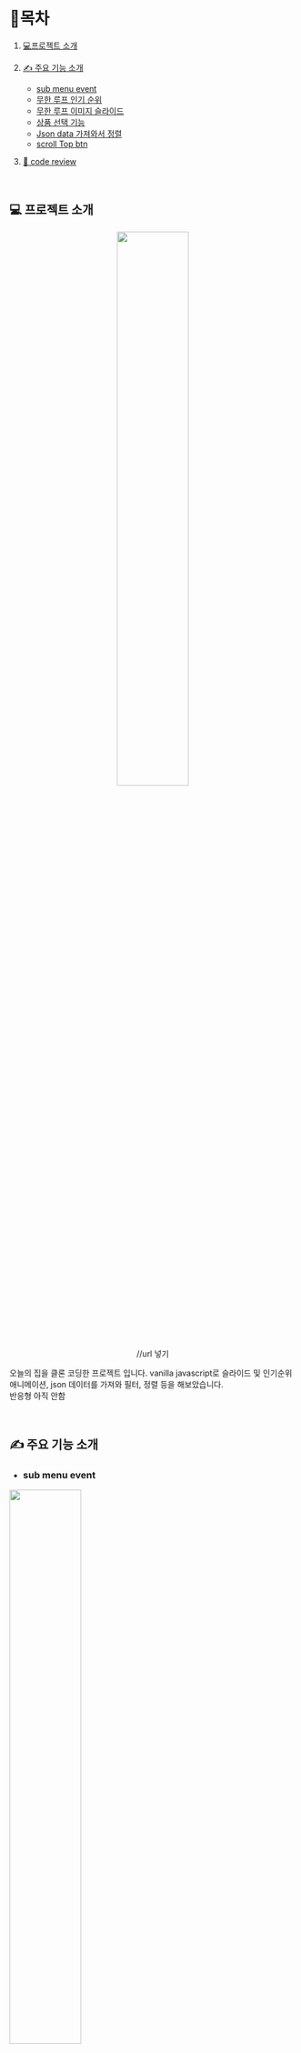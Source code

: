 # 🎇목차

1. [💻프로젝트 소개](#-프로젝트-소개)
2. [✍ 주요 기능 소개](#-주요-기능-소개)
   - [sub menu event](#sub-menu-event)
   - [무한 루프 인기 순위](#무한-루프-인기-순위)
   - [무한 루프 이미지 슬라이드](#무한-루프-이미지-슬라이드)
   - [상품 선택 기능](#상품-선택-기능)
   - [Json data 가져와서 정렬](#json-data-가져와서-정렬)
   - [scroll Top btn](#scroll-top-btn)
3. [🧾 code review](#-code-review)

   <br />

## 💻 프로젝트 소개

<div align="center">
  
   <img src="https://github.com/future9061/ohou_future/assets/132829711/763b526a-74b1-40a1-9740-72d196808230" width="50%">

//url 넣기

   <p align="start">
     오늘의 집을 클론 코딩한 프로젝트 입니다. vanilla javascript로 슬라이드 및 인기순위 애니메이션, json 데이터를 가져와 필터, 정렬 등을 해보았습니다.<br />
    반응형 아직 안함
      
   </p>
</div>

<br />

## ✍ 주요 기능 소개

- ### sub menu event

<img src="https://github.com/future9061/ohou_future/assets/132829711/69b4842f-26cd-4929-9744-e3d012ffdc0a" width="50%">

<br />

메인 메뉴에 마우스를 올리면 하단의 sub menu가 바뀌는 이벤트입니다.  
전에는 메인메뉴와 서브 메뉴의 id를 비교하는 방식을 주로 썼었으나, <br />
이번에는 id 없이 forEach에서 this와 submenu를 비교해 클라스를 추가했습니다. <br />

#### [코드 보기](#sub-menu)

<br />
<br />

- ### 무한 루프 인기 순위

setInterval이 아닌 setTimeout로 만든 인기순위입니다.
인기 순위 함수 내에서 재귀호출로 무한이 인기순위가 돌아갑니다.

#### [코드 보기](#인기-순위)

  <br />
  <img src="https://github.com/future9061/ohou_future/assets/132829711/541b7a41-fec4-497d-9ea4-58f0b7b6747f" width="50%">

<br />
<br />

- ### 무한 루프 이미지 슬라이드

  dom load가 끝나면 무한으로 돌아가는 이미지 슬라이드입니다.
  btn 클릭 시에도 이동하도록 만들었습니다.

#### [코드 보기](#img-slide)

<br />

<br />
<br />

- ### 상품 선택 기능

상품에 있는 하트를 클릭하면 상품명이 LocalStolage에 저장되는 기능입니다.
toggle 형식으로 두번 클릭하면 localSrolage에서 상품명이 사라집니다.

#### [코드 보기](#상품-선택)

<br />
  <img src="https://github.com/future9061/ohou_future/assets/132829711/188bd7a9-2860-4760-bca5-aacb94fddff5" width="40%">

<br />
<br />

- ### Json data 가져와서 정렬
  fetch로 data를 가져와서 string으로 만든 html에 적용해 상품 박스를 만들었습니다.
  sort로 가격순정렬, 글자순정렬도 가능하고 글자 정렬은 brand명 기준입니다.

#### [코드 보기](#json-data)

<br />
  <img src="https://github.com/future9061/ohou_future/assets/132829711/86766a7d-a2f9-439b-ba62-6ab76dfd02a8" width="30%" height="100px">

<br />
<br />

- ### scroll top btn
  사용자의 vh보다 scrollY의 값이 커지면 top 버튼이 나타납니다.<br />
  버튼 클릭 시에는 interval로 scrollY가 -55px씩 올라가며 scrollY가 0이 되면 clear 됩니다.

#### [코드 보기](#top-btn)

<br />

<br />
<br />

## 🧾 code review

<br />

#### sub menu

```javascript
const mainNav = document.querySelectorAll(".main-menu li");
const subNav = document.querySelectorAll(".sub-menu li");

mainNav.forEach((elem, index) => {
  elem.addEventListener("mouseover", function () {
    if (this === mainNav[index]) {
      subNav.forEach((a) => {
        a.classList.remove("z-index");
      });
      subNav[index].classList.add("z-index");
    }
  });
});


//css
.z-index{
  z-index : 3
}
```

<br />

#### 인기 순위

```javascript
const showList = document.querySelector(".show_list_inner ul"); //container인 ul이 margin top으로 이동
let listItemHeight = showList.firstElementChild.offsetHeight; //이동값은 li의 height값 (첫번째 li는 지속적으로 바뀌기 때문에 let)
let marginTop = 0; //이동할 margin 값을 저장할 변수 생성

function moveList() {
  marginTop -= listItemHeight;
  showList.style.marginTop = `${marginTop}px`;

  showList.appendChild(showList.firstElementChild.cloneNode(true)); //li 첫번째를 복사해 append
  showList.removeChild(showList.firstElementChild); // 그리고 올라간 첫번째 li는 삭제
  marginTop += listItemHeight; // 새로운 li 만들어졌으니 리셋함. mt값이 무한이 증가하지 않게 한다.
  showList.style.marginTop = `${marginTop}px`;

  setTimeout(moveList, 1500); //moveList 내에서 함수를 또 실행(재귀호출)
}

window.addEventListener("DOMContentLoaded", function () {
  moveList(); //dom 로드가 끝나면 moveList 함수 실행
});
```

<br />

#### Img slide

버튼 클릭시 이동하는 이미지 슬라이드

```javascript
const rightBtn = document.querySelector(".arrow_right");
const leftBtn = document.querySelector(".arrow_left");
const next = false; //버튼을 구분할 변수 생성
const pre = true;
const slideUl = document.querySelector(".main_banner2_wrap ul"); //margin 값으로 움직일 slide container
let slideLi = document.querySelectorAll(".main_banner2_wrap ul li"); //li는 무한 루프에서 계속 변경되기 때문에 let으로 선언
const itemWidth = slideLi[0].offsetWidth; //container가 움직일 margin 값
const totalValue = -(slideLi.length - 1) * itemWidth;
let marginValue = 0;

function moveSlide(btn) {
  if (!btn && marginValue > totalValue) {
    marginValue -= itemWidth;
    console.log(marginValue, totalValue, btn);
    slideUl.style.marginLeft = `${marginValue}px`;
  }

  if (btn && marginValue !== 0) {
    marginValue += itemWidth;
    slideUl.style.marginLeft = `${marginValue}px`;
  }
}

rightBtn.addEventListener("click", () => moveSlide(next));
leftBtn.addEventListener("click", () => {
  moveSlide(pre);
});
```

무한 루프 이미지 슬라이드

1. ul이 marginLeft로 이동한다
2. 첫 번째 슬라이드를 복사해서 ul에 append한 후 첫번째 li를 삭제한다.
3. reset : marginLeft 값을 초기화한다.
4. 여기서 중요한 부분은 reset하는 과정이 보인다는 점이다. 때문에 이동하는 함수와 초기화 함수를 별도로 만들고 초기화 함수에서는 transition을 0으로 설정했다.

```javascript
//margin-left로 이동하는 함수
function moveMarginLeft() {
  slideLi = document.querySelectorAll(".main_banner2_wrap ul li"); //변경된 li로 업데이트
  marginValue = -itemWidth;
  slideUl.style.marginLeft = `${marginValue}px`;
  slideUl.style["transition"] = "0.3s"; //transition을 별도로 주는 이유는 reset 될 때 transition을 0으로 해야하기 때문
}

//reset하는 함수 setTimeout
function resetMargin() {
  setTimeout(() => {
    slideUl.style.marginLeft = 0; //초기화
    slideUl.style["transition"] = "0s";
    let cloneItem = slideLi[0].cloneNode(true);
    slideUl.appendChild(cloneItem);
    slideUl.removeChild(slideLi[0]);
  }, 300);
}

function autoslide() {
  moveMarginLeft();

  resetMargin();

  setTimeout(() => {
    autoslide(); //재귀 호출
  }, 2000);
}

autoslide();
```

<br />

#### 상품 선택

1. 하트를 클릭하면 배열에 넣어서 localStolage에 넣는다.
2. 두 번 클릭하면 filter로 클릭한 요소만 제외하고 배열을 반환해서 localstolage에 넣는다.

```javascript
const userHart = document.querySelectorAll(".fa-heart");
const post = document.querySelectorAll(".section1_box");
let stringArr = []; //localStolage에 넣을 배열 선언

userHart.forEach((a, i) => {
  let heartTogg = false;

  a.addEventListener("click", function (e) {
    heartTogg = !heartTogg;

    if (e.target == a) {
      //하트를 한번 클릭했을 때
      if (heartTogg) {
        a.style.color = "#00bbff";
        const postTitle = post[i].querySelector("p").innerText;
        if (!stringArr.includes(postTitle)) {
          //이미 저장된 상품명인지 확인
          stringArr.push(postTitle);
        }
      }
      //하트를 두번 클릭했을 때
      if (!heartTogg) {
        a.style.color = "#fff";
        postTitle = post[i].querySelector("p").innerText;
        stringArr = stringArr.filter((text) => text !== postTitle); //클릭한 상품명 제외하고 return
      }
      let newStringArr = JSON.stringify(stringArr); //local에 넣기 위해 string으로 변환
      localStorage.setItem("post", newStringArr);
    }
  });
});
```

<br />

#### Json data

json data 가져오기

1. fatch로 data를 가져온다.
2. html을 문자로 만들어서 data를 적용한다.
3. 처음 페이지가 로드됐을 때는 상품이 4개만 보이게 for문으로 만든다.
4. 더 보기 버튼을 누르면 container 초기화 후 모든 상품을 보여준다.
5. 버튼은 토글 형태로 짝수로 클릭했을 때만 모든 상품이 보이고 홀수로 클릭하면 상품이 4개만 보인다.

```javascript

let btnCount = 0; //상품 더보기 버튼의 클릭 횟수 카운트

function createDealItem(image, small, p, b) {
  return `
    <div class="today_deal_item cr">
      <div class="img_wrap relative">
        <img src="${image}" alt="">
        <div class="today_timer">00:00:00 남음</div>
      </div>
      <small>${small}</small>
      <p>${p}</p>
      <b><span>7%</span>${b}</b>
      <div class="deal_btn_wrap2">
        <button class="cr">무료배송</button>
        <button class="cr">특가</button>
      </div>
    </div>
  `;
}

fetch('./product.json')
  .then((res) => res.json())
  .then((data) => {
    const moreBtn = document.querySelector('.more_btn');
    const dealInner = document.querySelector('.today_deal_inner');

    function dataCom() {
      dealInner.innerHTML = '';
      for (let i = 0; i < 4; i++) {
        const { img, brand, paragraph, price } = data[i];
        dealInner.insertAdjacentHTML('beforeend', createDealItem(img, brand, paragraph, price));
      }
    }

    dataCom();

    moreBtn.addEventListener('click', function () {
      btnCount++;

      if (btnCount % 2 !== 0) {
        dealInner.innerHTML = '';
        data.forEach((item) => {
          const { img, brand, paragraph, price } = item;
          dealInner.insertAdjacentHTML('beforeend', createDealItem(img, brand, paragraph, price));
        });
      } else {
        dataCom();
      }
    });
```

<br />

가격순 정렬

1. data를 spread operator으로 카피 본을 만든다.
2. copyData를 sort로 정렬한다.
3. 상품 보여줄 공간을 초기화한다.
4. sort에서 정렬되어 return된 데이터를 만들어둔 html에 적용하여 상품을 보여준다.

```javascript

 const priceSelec = document.querySelector('.price_selec');
 const copyPrice = [...data];

    priceSelec.addEventListener('change', () => {

      if (priceSelec.value == '높은 가격순') {
        copyPrice.sort(function (a, b) {
          const priceA = parseInt(a.price.replace(/,/g, ''));
          const priceB = parseInt(b.price.replace(/,/g, ''));
          return priceB - priceA;
        });

        dealInner.innerHTML = '';

        copyPrice.forEach(function (item) {
          const { img, brand, paragraph, price } = item
          dealInner.insertAdjacentHTML('beforeend', createDealItem(img, brand, paragraph, price));
        });
    });

```

낮은 가격순과 글자 정렬도 같은 방법으로 만들었습니다. <br />
글자 정렬시에는 localeCompare 문자열 메서드로 문자를 비교했습니다.

<br />

#### top btn

1. clientHeight으로 스크롤Y 값이 사용자의 vh 값보다 커지면 탑 버튼이 나타난다.
2. top 버튼을 클릭하면 setInterval로 scrollY에서 -55px씩 위로 올라간다.
3. scrollY가 0이 되면 clearInterval로 interval을 종료한다.

```javascript
//top 버튼 나타나는 함수
const topBtn = document.querySelector(".top-btn");
const documentEle = document.documentElement;

window.addEventListener("scroll", () => {
  if (window.scrollY > documentEle.clientHeight) {
    topBtn.classList.remove("opacity");
  } else {
    topBtn.classList.add("opacity");
  }
});

//scroll 올라가는 함수
let scrollInterval;

function scrollToTop() {
  if (window.scrollY !== 0) {
    window.scrollTo(0, window.scrollY - 55); //현재 scrollY의 값에서 -55씩 올라감
  } else {
    clearInterval(scrollInterval);
  }
}

topBtn.addEventListener("click", () => {
  if (window.scrollY !== 0) {
    scrollInterval = setInterval(scrollToTop, 10);
  }
});
```

